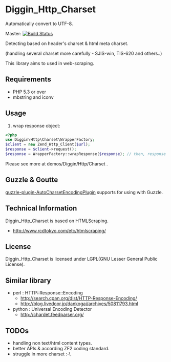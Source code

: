 Diggin_Http_Charset
============================

Automatically convert to UTF-8.

Master: [![Build Status](https://secure.travis-ci.org/diggin/Diggin_Http_Charset.png?branch=master)](http://travis-ci.org/diggin/Diggin_Http_Charset)

Detecting based on header's charset & html meta charset.

(handling several charset more carefully  - SJIS-win, TIS-620 and others..)

This library aims to used in web-scraping.

Requirements
------------
  - PHP 5.3 or over
  - mbstring and iconv

Usage
-----
1. wrap response object:

```php
<?php
use Diggin\Http\Charset\WrapperFactory;
$client = new Zend_Http_Client($url);
$response = $client->request();
$response = WrapperFactory::wrapResponse($response); // then, response getBody() return UTF-8.
```

Please see more at demos/Diggin/Http/Charset .

Guzzle & Goutte
---------------
[guzzle-plugin-AutoCharsetEncodingPlugin](https://github.com/diggin/guzzle-plugin-AutoCharsetEncodingPlugin) supports for using with Guzzle.

Technical Information
---------------------
Diggin_Http_Charset is based on HTMLScraping.

  - http://www.rcdtokyo.com/etc/htmlscraping/

License
-------
Diggin_Http_Charset is licensed under LGPL(GNU Lesser General Public License).

Similar library
--------------
- perl : HTTP::Response::Encoding
  - http://search.cpan.org/dist/HTTP-Response-Encoding/
  - http://blog.livedoor.jp/dankogai/archives/50811793.html
- python : Universal Encoding Detector
  - http://chardet.feedparser.org/

TODOs
-------------
- handling non text/html content types.
- better APIs & according ZF2 coding standard.
- struggle in more charset :-\


